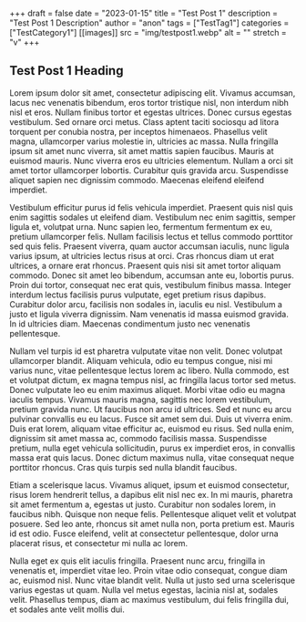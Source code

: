 +++ 
draft = false
date = "2023-01-15"
title = "Test Post 1"
description = "Test Post 1 Description"
author = "anon"
tags = ["TestTag1"]
categories = ["TestCategory1"]
[[images]]
  src = "img/testpost1.webp"
  alt = ""
  stretch = "v"
+++

## Test Post 1 Heading

Lorem ipsum dolor sit amet, consectetur adipiscing elit. Vivamus accumsan, lacus nec venenatis bibendum, eros tortor tristique nisl, non interdum nibh nisl et eros. Nullam finibus tortor et egestas ultrices. Donec cursus egestas vestibulum. Sed ornare orci metus. Class aptent taciti sociosqu ad litora torquent per conubia nostra, per inceptos himenaeos. Phasellus velit magna, ullamcorper varius molestie in, ultricies ac massa. Nulla fringilla ipsum sit amet nunc viverra, sit amet mattis sapien faucibus. Mauris at euismod mauris. Nunc viverra eros eu ultricies elementum. Nullam a orci sit amet tortor ullamcorper lobortis. Curabitur quis gravida arcu. Suspendisse aliquet sapien nec dignissim commodo. Maecenas eleifend eleifend imperdiet.

Vestibulum efficitur purus id felis vehicula imperdiet. Praesent quis nisl quis enim sagittis sodales ut eleifend diam. Vestibulum nec enim sagittis, semper ligula et, volutpat urna. Nunc sapien leo, fermentum fermentum ex eu, pretium ullamcorper felis. Nullam facilisis lectus et tellus commodo porttitor sed quis felis. Praesent viverra, quam auctor accumsan iaculis, nunc ligula varius ipsum, at ultricies lectus risus at orci. Cras rhoncus diam ut erat ultrices, a ornare erat rhoncus. Praesent quis nisi sit amet tortor aliquam commodo. Donec sit amet leo bibendum, accumsan ante eu, lobortis purus. Proin dui tortor, consequat nec erat quis, vestibulum finibus massa. Integer interdum lectus facilisis purus vulputate, eget pretium risus dapibus. Curabitur dolor arcu, facilisis non sodales in, iaculis eu nisl. Vestibulum a justo et ligula viverra dignissim. Nam venenatis id massa euismod gravida. In id ultricies diam. Maecenas condimentum justo nec venenatis pellentesque.

Nullam vel turpis id est pharetra vulputate vitae non velit. Donec volutpat ullamcorper blandit. Aliquam vehicula, odio eu tempus congue, nisi mi varius nunc, vitae pellentesque lectus lorem ac libero. Nulla commodo, est et volutpat dictum, ex magna tempus nisl, ac fringilla lacus tortor sed metus. Donec vulputate leo eu enim maximus aliquet. Morbi vitae odio eu magna iaculis tempus. Vivamus mauris magna, sagittis nec lorem vestibulum, pretium gravida nunc. Ut faucibus non arcu id ultrices. Sed et nunc eu arcu pulvinar convallis eu eu lacus. Fusce sit amet sem dui. Duis ut viverra enim. Duis erat lorem, aliquam vitae efficitur ac, euismod eu risus. Sed nulla enim, dignissim sit amet massa ac, commodo facilisis massa. Suspendisse pretium, nulla eget vehicula sollicitudin, purus ex imperdiet eros, in convallis massa erat quis lacus. Donec dictum maximus nulla, vitae consequat neque porttitor rhoncus. Cras quis turpis sed nulla blandit faucibus.

Etiam a scelerisque lacus. Vivamus aliquet, ipsum et euismod consectetur, risus lorem hendrerit tellus, a dapibus elit nisl nec ex. In mi mauris, pharetra sit amet fermentum a, egestas ut justo. Curabitur non sodales lorem, in faucibus nibh. Quisque non neque felis. Pellentesque aliquet velit et volutpat posuere. Sed leo ante, rhoncus sit amet nulla non, porta pretium est. Mauris id est odio. Fusce eleifend, velit at consectetur pellentesque, dolor urna placerat risus, et consectetur mi nulla ac lorem.

Nulla eget ex quis elit iaculis fringilla. Praesent nunc arcu, fringilla in venenatis et, imperdiet vitae leo. Proin vitae odio consequat, congue diam ac, euismod nisl. Nunc vitae blandit velit. Nulla ut justo sed urna scelerisque varius egestas ut quam. Nulla vel metus egestas, lacinia nisl at, sodales velit. Phasellus tempus, diam ac maximus vestibulum, dui felis fringilla dui, et sodales ante velit mollis dui.